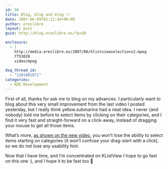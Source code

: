 ```yaml
---
id: 50
title: Blog, blog and blog !!
date: 2007-06-09T02:12:44+00:00
author: ereslibre
layout: post
guid: http://blog.ereslibre.es/?p=50

enclosure:
  - |
    http://media.ereslibre.es/2007/06/klistviewselections2.mpeg
    7753028
    video/mpeg
    
dsq_thread_id:
  - "1301901871"
categories:
  - KDE Development
---
```

First of all, thanks for ask me to blog on my advances. I particularly want to blog about this very small improvement from the last video I posted yesterday, but I really think yellow.submarine had a neat idea. I never (and nobody) told me before to select items by clicking on their categories, and I find it very fast and straight-forward on a click-away, instead of dragging your mouse to get all those items.

What&#8217;s more, [as shown on the new video](http://media.ereslibre.es/2007/06/klistviewselections2.mpeg), you won&#8217;t lose the ability to select items starting on categories (it won&#8217;t confuse your drag-start with a click), so we do not lose any usability hint.

Now that I have time, and I&#8217;m concentrated on KListView I hope to go fast on this one :), and I hope it to be fast too 🙂